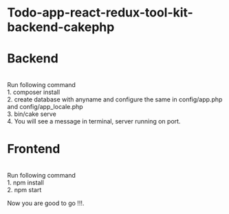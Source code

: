 # Todo-app-react-redux-tool-kit-backend-cakephp
<h1>Backend</h1><br>
 Run following command<br>
 1. composer install<br>
 2. create database with anyname and configure the same in config/app.php and config/app_locale.php<br>
 3. bin/cake serve<br>
 4. You will see a message in terminal, server running on port.<br>
<h1>Frontend</h1><br>
  Run following command<br>
  1. npm install<br>
  2. npm start<br>

Now you are good to go !!!.<br>
